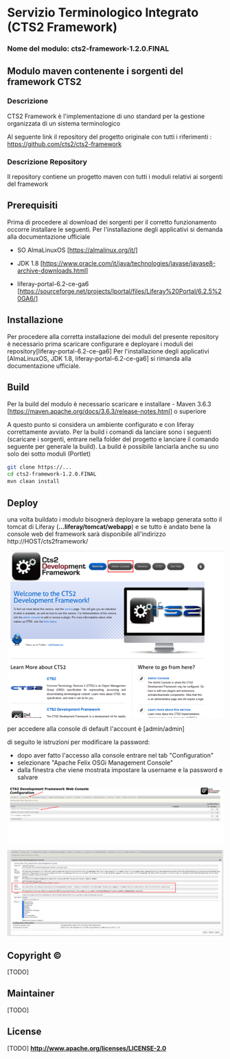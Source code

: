 



# Servizio Terminologico Integrato (CTS2 Framework) 

### Nome del modulo: cts2-framework-1.2.0.FINAL



## Modulo maven contenente i sorgenti del framework CTS2





### Descrizione

CTS2 Framework è l'implementazione di uno standard per la gestione organizzata di un sistema terminologico 

Al seguente link il repository del progetto originale con tutti i riferimenti : https://github.com/cts2/cts2-framework





### Descrizione Repository

Il repository contiene un progetto maven con tutti i moduli relativi ai sorgenti del framework



## Prerequisiti

Prima di procedere al download dei sorgenti per il corretto funzionamento occorre installare le seguenti.
Per l'installazione degli applicativi si demanda alla documentazione ufficiale

- SO AlmaLinuxOS [https://almalinux.org/it/]

- JDK 1.8 [https://www.oracle.com/it/java/technologies/javase/javase8-archive-downloads.html]

- liferay-portal-6.2-ce-ga6 [https://sourceforge.net/projects/lportal/files/Liferay%20Portal/6.2.5%20GA6/]

  



## Installazione 

Per procedere alla corretta installazione dei moduli del presente repository è necessario prima scaricare configurare e deployare i moduli dei repository[liferay-portal-6.2-ce-ga6]
Per l'installazione degli applicativi [AlmaLinuxOS, JDK 1.8, liferay-portal-6.2-ce-ga6] si rimanda alla documentazione ufficiale.



## Build

Per la build del modulo è necessario scaricare e installare - Maven 3.6.3 [https://maven.apache.org/docs/3.6.3/release-notes.html] o superiore

A questo punto si considera un ambiente configurato e con liferay correttamente avviato. 
Per la build i comandi da lanciare sono i seguenti (scaricare i sorgenti, entrare nella folder del progetto e lanciare il comando seguente per generale la build). La build è possibile lanciarla anche su uno solo dei sotto moduli (Portlet)

```sh
git clone https://...
cd cts2-framework-1.2.0.FINAL
mvn clean install
```





## Deploy

una volta buildato i modulo bisognerà deployare la webapp generata sotto il tomcat di Liferay (**...liferay/tomcat/webapp**) e se tutto è andato bene la console web del framework sarà disponibile all'indirizzo http://HOST/cts2framework/ 



![home](screenshot/home.png)



per accedere alla console di default l'account è [admin/admin]



di seguito le istruzioni per modificare la password:

- dopo aver fatto l'accesso alla console entrare nel tab "Configuration"
- selezionare "Apache Felix OSGi Management Console"
- dalla finestra che viene mostrata impostare la username e la password e salvare 



![](screenshot/cambio_pass_1.png)

![](screenshot/cambio_pass_2.png)







## Copyright ©

 [TODO]

## Maintainer

 [TODO]


## License 

 [TODO]
**http://www.apache.org/licenses/LICENSE-2.0**



